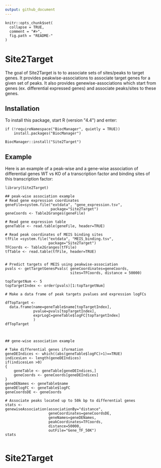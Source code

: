 ```yaml
---
output: github_document
---
```


<!-- README.md is generated from README.Rmd. Please edit that file -->

```{r, echo = FALSE}
knitr::opts_chunk$set(
  collapse = TRUE,
  comment = "#>",
  fig.path = "README-"
)
```

# Site2Target

The goal of Site2Target is to to associate sets of sites/peaks to target genes. It provides peakwise-associations to associate target genes for a given set of peaks. It also provides genewise-associations which start from genes (ex. differential expressed genes) and associate peaks/sites to these genes.

## Installation

To install this package, start R (version "4.4") and enter:

``` 
if (!requireNamespace("BiocManager", quietly = TRUE))
    install.packages("BiocManager")

BiocManager::install("Site2Target")

```

## Example

Here is an example of a peak-wise and a gene-wise association of differential genes WT vs KO of a transcription factor and binding sites of this transcription factor:

```
library(Site2Target)

## peak-wise association example 
# Read gene expression coordinates 
geneFile=system.file("extdata", "gene_expression.tsv",
                     package="Site2Target")
geneCoords <- Table2Granges(geneFile)

# Read gene expression table
geneTable <- read.table(geneFile, header=TRUE)

# Read peak coordinates of MEIS binding sites
tfFile =system.file("extdata", "MEIS_binding.tsv",
                    package="Site2Target")
TFCoords <- Table2Granges(tfFile)
tfTable <- read.table(tfFile, header=TRUE)


# Predict targets of MEIS using peakwise-association
pvals <- getTargetGenesPvals( geneCoordinates=geneCoords,
                              sites=TFCoords, distance = 50000)

topTargetNum <- 5
topTargetIndex <- order(pvals)[1:topTargetNum]

# Make a data frame of peak targets pvalues and expression logFCs

dfTopTarget <- 
  data.frame(name=geneTable$name[topTargetIndex],
             pvalue=pvals[topTargetIndex],
             exprLogC=geneTable$logFC[topTargetIndex]
             )
dfTopTarget



## gene-wise association example

# Take differential genes iformation
geneDEIndices <- which((abs(geneTable$logFC)>1)==TRUE)
indicesLen <- length(geneDEIndices)
if(indicesLen >0)
{
    geneTable <- geneTable[geneDEIndices,]
    geneCoords <- geneCoords[geneDEIndices]
}
geneDENames <- geneTable$name
geneDElogFC <- geneTable$logFC
geneCoordsDE <- geneCoords

# Associate peaks located up to 50k bp to differential genes
stats <-
genewiseAssociation(associationBy="distance",
                    geneCoordinates=geneCoordsDE,
                    geneNames=geneDENames,
                    peakCoordinates=TFCoords,
                    distance=50000,
                    outFile="Gene_TF_50K")
stats


```
# Site2Target
